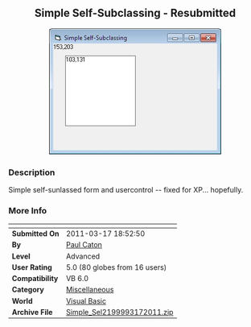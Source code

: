 ﻿<div align="center">

## Simple Self\-Subclassing \- Resubmitted

<img src="PIC20113171456548497.jpg">
</div>

### Description

Simple self-sunlassed form and usercontrol -- fixed for XP... hopefully.
 
### More Info
 


<span>             |<span>
---                |---
**Submitted On**   |2011-03-17 18:52:50
**By**             |[Paul Caton](https://github.com/Planet-Source-Code/PSCIndex/blob/master/ByAuthor/paul-caton.md)
**Level**          |Advanced
**User Rating**    |5.0 (80 globes from 16 users)
**Compatibility**  |VB 6\.0
**Category**       |[Miscellaneous](https://github.com/Planet-Source-Code/PSCIndex/blob/master/ByCategory/miscellaneous__1-1.md)
**World**          |[Visual Basic](https://github.com/Planet-Source-Code/PSCIndex/blob/master/ByWorld/visual-basic.md)
**Archive File**   |[Simple\_Sel2199993172011\.zip](https://github.com/Planet-Source-Code/paul-caton-simple-self-subclassing-resubmitted__1-73803/archive/master.zip)








